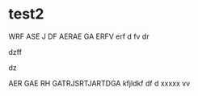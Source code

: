# test2
WRF
ASE
J
DF
AERAE
GA
ERFV
erf
d
fv
dr


dzff

dz

AER
GAE
RH
GATRJSRTJARTDGA
kfjldkf
df
d
xxxxx
vv
